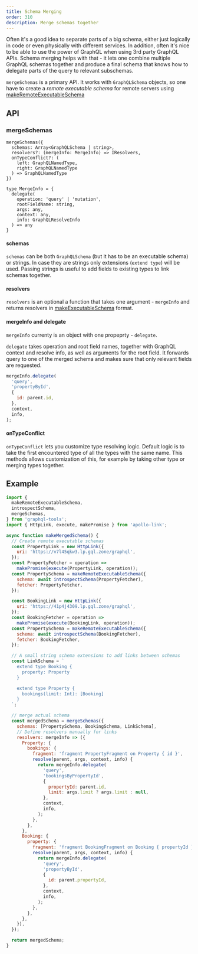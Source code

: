 ```yaml
---
title: Schema Merging
order: 310
description: Merge schemas together
---
```


Often it's a good idea to separate parts of a big schema, either just logically in code or even physically with different services. In addition, often it's  nice to be able to use the power of GraphQL when using 3rd party GraphQL  APIs. Schema merging helps with that - it lets one combine multiple GraphQL schemas together and produce a final schema that knows how to delegate parts of the query to relevant subschemas.

`mergeSchemas` is a primary API. It works with `GraphQLSchema` objects, so one have to create a *remote executable schema* for remote servers using [makeRemoteExecutableSchema](./remote-schemas.html)

## API

### mergeSchemas

```
mergeSchemas({
  schemas: Array<GraphQLSchema | string>,
  resolvers?: (mergeInfo: MergeInfo) => IResolvers,
  onTypeConflict?: (
    left: GraphQLNamedType,
    right: GraphQLNamedType
  ) => GraphQLNamedType
})

type MergeInfo = {
  delegate(
    operation: 'query' | 'mutation',
    rootFieldName: string,
    args: any,
    context: any,
    info: GraphQLResolveInfo
  ) => any
}
```

#### schemas

`schemas` can be both `GraphQLSchema` (but it has to be an executable schema) or strings. In case they are strings only extensions (`extend type`) will be used. Passing strings is useful to add fields to existing types to link schemas together.

#### resolvers

`resolvers` is an optional a function that takes one argument - `mergeInfo` and
returns resolvers in [makeExecutableSchema](./resolvers.html) format.

#### mergeInfo and delegate

`mergeInfo` currenty is an object with one propeprty - `delegate`.

`delegate` takes operation and root field names, together with GraphQL context
and resolve info, as well as arguments for the root field. It forwards query to
one of the merged schema and makes sure that only relevant fields are requested.

```js
mergeInfo.delegate(
  'query',
  'propertyById',
  {
    id: parent.id,
  },
  context,
  info,
);
```

#### onTypeConflict

`onTypeConflict` lets you customize type resolving logic. Default logic is to
take the first encountered type of all the types with the same name. This
methods allows customization of this, for example by taking other type or
merging types together.

## Example

```js
import {
  makeRemoteExecutableSchema,
  introspectSchema,
  mergeSchemas,
} from 'graphql-tools';
import { HttpLink, execute, makePromise } from 'apollo-link';

async function makeMergedSchema() {
  // Create remote executable schemas
  const PropertyLink = new HttpLink({
    uri: 'https://v7l45qkw3.lp.gql.zone/graphql',
  });
  const PropertyFetcher = operation =>
    makePromise(execute(PropertyLink, operation));
  const PropertySchema = makeRemoteExecutableSchema({
    schema: await introspectSchema(PropertyFetcher),
    fetcher: PropertyFetcher,
  });

  const BookingLink = new HttpLink({
    uri: 'https://41p4j4309.lp.gql.zone/graphql',
  });
  const BookingFetcher = operation =>
    makePromise(execute(BookingLink, operation));
  const PropertySchema = makeRemoteExecutableSchema({
    schema: await introspectSchema(BookingFetcher),
    fetcher: BookingFetcher,
  });

  // A small string schema extensions to add links between schemas
  const LinkSchema = `
    extend type Booking {
      property: Property
    }

    extend type Property {
      bookings(limit: Int): [Booking]
    }
  `;

  // merge actual schema
  const mergedSchema = mergeSchemas({
    schemas: [PropertySchema, BookingSchema, LinkSchema],
    // Define resolvers manually for links
    resolvers: mergeInfo => ({
      Property: {
        bookings: {
          fragment: 'fragment PropertyFragment on Property { id }',
          resolve(parent, args, context, info) {
            return mergeInfo.delegate(
              'query',
              'bookingsByPropertyId',
              {
                propertyId: parent.id,
                limit: args.limit ? args.limit : null,
              },
              context,
              info,
            );
          },
        },
      },
      Booking: {
        property: {
          fragment: 'fragment BookingFragment on Booking { propertyId }',
          resolve(parent, args, context, info) {
            return mergeInfo.delegate(
              'query',
              'propertyById',
              {
                id: parent.propertyId,
              },
              context,
              info,
            );
          },
        },
      },
    }),
  });

  return mergedSchema;
}
```
